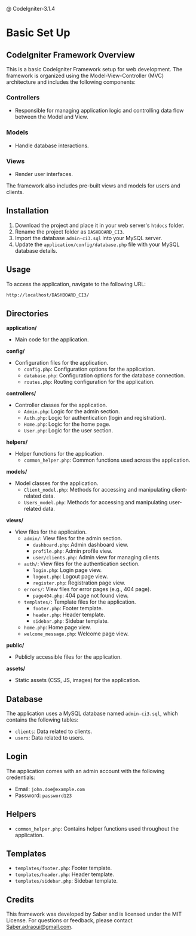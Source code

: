 @ CodeIgniter-3.1.4
# Basic Set Up

## CodeIgniter Framework Overview
This is a basic CodeIgniter Framework setup for web development. The framework is organized using the Model-View-Controller (MVC) architecture and includes the following components:

### Controllers
- Responsible for managing application logic and controlling data flow between the Model and View.

### Models
- Handle database interactions.

### Views
- Render user interfaces.

The framework also includes pre-built views and models for users and clients.

## Installation
1. Download the project and place it in your web server's `htdocs` folder.
2. Rename the project folder as `DASHBOARD_CI3`.
3. Import the database `admin-ci3.sql` into your MySQL server.
4. Update the `application/config/database.php` file with your MySQL database details.

## Usage
To access the application, navigate to the following URL:

```bash
http://localhost/DASHBOARD_CI3/
```

## Directories

**application/**
- Main code for the application.

**config/**
- Configuration files for the application.
  - `config.php`: Configuration options for the application.
  - `database.php`: Configuration options for the database connection.
  - `routes.php`: Routing configuration for the application.

**controllers/**
- Controller classes for the application.
  - `Admin.php`: Logic for the admin section.
  - `Auth.php`: Logic for authentication (login and registration).
  - `Home.php`: Logic for the home page.
  - `User.php`: Logic for the user section.

**helpers/**
- Helper functions for the application.
  - `common_helper.php`: Common functions used across the application.

**models/**
- Model classes for the application.
  - `Client_model.php`: Methods for accessing and manipulating client-related data.
  - `Users_model.php`: Methods for accessing and manipulating user-related data.

**views/**
- View files for the application.
  - `admin/`: View files for the admin section.
    - `dashboard.php`: Admin dashboard view.
    - `profile.php`: Admin profile view.
    - `user/clients.php`: Admin view for managing clients.
  - `auth/`: View files for the authentication section.
    - `login.php`: Login page view.
    - `logout.php`: Logout page view.
    - `register.php`: Registration page view.
  - `errors/`: View files for error pages (e.g., 404 page).
    - `page404.php`: 404 page not found view.
  - `templates/`: Template files for the application.
    - `footer.php`: Footer template.
    - `header.php`: Header template.
    - `sidebar.php`: Sidebar template.
  - `home.php`: Home page view.
  - `welcome_message.php`: Welcome page view.

**public/**
- Publicly accessible files for the application.

**assets/**
- Static assets (CSS, JS, images) for the application.

## Database

The application uses a MySQL database named `admin-ci3.sql`, which contains the following tables:

- `clients`: Data related to clients.
- `users`: Data related to users.

## Login

The application comes with an admin account with the following credentials:

- Email: `john.doe@example.com`
- Password: `password123`


## Helpers
- `common_helper.php`: Contains helper functions used throughout the application.

## Templates
- `templates/footer.php`: Footer template.
- `templates/header.php`: Header template.
- `templates/sidebar.php`: Sidebar template.

## Credits
This framework was developed by Saber and is licensed under the MIT License. For questions or feedback, please contact Saber.adraoui@gmail.com.
